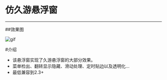 # 仿久游悬浮窗

---

##效果图

![gif](https://github.com/toeii/FloatWindow/blob/master/images/float_window.gif)


#介绍
- 该悬浮窗实现了久游悬浮窗的大部分效果。
- 菜单检出、翻转显示隐藏、滑动处理、定时贴边以及透明化...
- 最低兼容到2.3+

  
  

